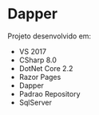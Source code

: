 # Dapper

Projeto desenvolvido em:
- VS 2017
- CSharp 8.0
- DotNet Core 2.2
- Razor Pages
- Dapper
- Padrao Repository
- SqlServer
